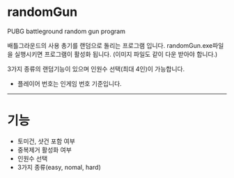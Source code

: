 # randomGun
PUBG battleground random gun program

배틀그라운드의 사용 총기를 랜덤으로 돌리는 프로그램 입니다.
randomGun.exe파일을 실행시키면 프로그램이 활성화 됩니다.
(이미지 파일도 같이 다운 받아야 합니다.)

3가지 종류의 랜덤기능이 있으며 인원수 선택(최대 4인)이 가능합니다.
- 플레이어 번호는 인게임 번호 기준입니다.


-------------------------------------------



# 기능
- 토미건, 샷건 포함 여부
- 중복제거 활성화 여부
- 인원수 선택
- 3가지 종류(easy, nomal, hard)
